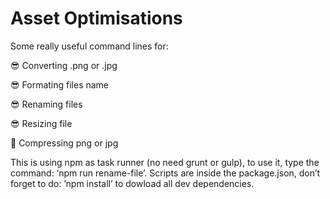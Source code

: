 # Asset Optimisations
Some really useful command lines for: 

😎 Converting .png or .jpg

😎 Formating files name

😎 Renaming files

😎 Resizing file

🤜 Compressing png or jpg

This is using npm as task runner (no need grunt or gulp), to use it, type the command: ‘npm run rename-file’.
Scripts are inside the package.json, don’t forget to do: ’npm install’ to dowload all dev dependencies.
